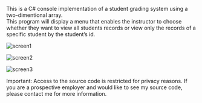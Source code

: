 This is a C# console implementation of a student grading system using a two-dimentional array.  
This program will display a menu that enables the instructor to choose whether they want to view all students records or view only the records of a specific student by the student’s id.

![screen1](https://user-images.githubusercontent.com/14170402/36906991-9c963da2-1df4-11e8-8ef9-039e9b0db38f.PNG)

![screen2](https://user-images.githubusercontent.com/14170402/36906998-a1804cc2-1df4-11e8-8300-029cc294496e.PNG)

![screen3](https://user-images.githubusercontent.com/14170402/36907003-a5014ff4-1df4-11e8-81c5-9a00a8147609.PNG)

Important: Access to the source code is restricted for privacy reasons. If you are a prospective employer and would like to see my source code, please contact me for more information.
